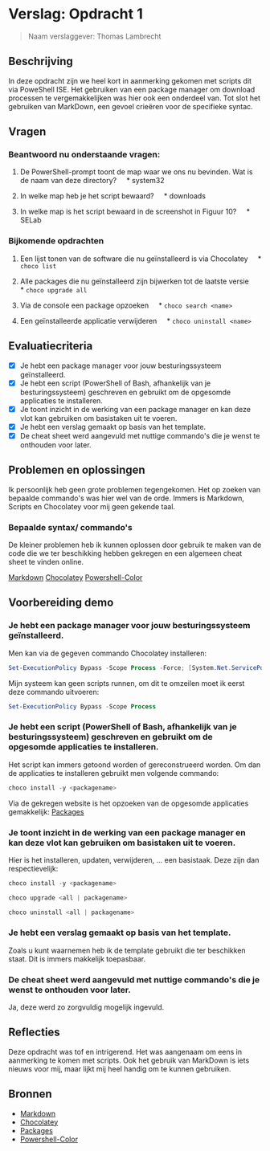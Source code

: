 # Verslag: Opdracht 1

> Naam verslaggever: Thomas Lambrecht  

## Beschrijving
In deze opdracht zijn we heel kort in aanmerking gekomen met scripts dit via PoweShell ISE. Het gebruiken van een package manager om download processen te vergemakkelijken was hier ook een onderdeel van. Tot slot het gebruiken van MarkDown, een gevoel crieëren voor de specifieke syntac.

## Vragen
### Beantwoord nu onderstaande vragen:
1. De PowerShell-prompt toont de map waar we ons nu bevinden. Wat is de naam van deze directory?
    * system32

2. In welke map heb je het script bewaard?
    * downloads
    
1. In welke map is het script bewaard in de screenshot in Figuur 10?
    * SELab
    
### Bijkomende opdrachten
1. Een lijst tonen van de software die nu geïnstalleerd is via Chocolatey
    * ```choco list```

2. Alle packages die nu geïnstalleerd zijn bijwerken tot de laatste versie
    * ```choco upgrade all```

3. Via de console een package opzoeken
    * ```choco search <name>```

4. Een geïnstalleerde applicatie verwijderen
    * ```choco uninstall <name>```
    
## Evaluatiecriteria
- [x] Je hebt een package manager voor jouw besturingssysteem geïnstalleerd.
- [x] Je hebt een script (PowerShell of Bash, afhankelijk van je besturingssysteem) geschreven en gebruikt om de opgesomde applicaties te installeren.
- [x] Je toont inzicht in de werking van een package manager en kan deze vlot kan gebruiken om basistaken uit te voeren.
- [x] Je hebt een verslag gemaakt op basis van het template.
- [x] De cheat sheet werd aangevuld met nuttige commando's die je wenst te onthouden voor later.

## Problemen en oplossingen
Ik persoonlijk heb geen grote problemen tegengekomen. Het op zoeken van bepaalde commando's was hier wel van de orde. Immers is Markdown, Scripts en Chocolatey voor mij geen gekende taal.

### Bepaalde syntax/ commando's
De kleiner problemen heb ik kunnen oplossen door gebruik te maken van de code die we ter beschikking hebben gekregen en een algemeen cheat sheet te vinden online.

[Markdown](https://github.com/adam-p/markdown-here/wiki/Markdown-Cheatsheet)
[Chocolatey](https://gist.github.com/yunga/99d04694e2466e017c5502d7c828d4f4)
[Powershell-Color](https://www.tutorialspoint.com/how-to-change-the-color-of-the-powershell-ise-editor-using-command?)

## Voorbereiding demo
### Je hebt een package manager voor jouw besturingssysteem geïnstalleerd.
Men kan via de gegeven commando Chocolatey installeren:
```PowerShell
Set-ExecutionPolicy Bypass -Scope Process -Force; [System.Net.ServicePointManager]::SecurityProtocol = [System.Net.ServicePointManager]::SecurityProtocol -bor 3072; iex ((New-Object System.Net.WebClient).DownloadString('https://community.chocolatey.org/install.ps1'))
```

Mijn systeem kan geen scripts runnen, om dit te omzeilen moet ik eerst deze commando uitvoeren:
```PowerShell
Set-ExecutionPolicy Bypass -Scope Process
```

### Je hebt een script (PowerShell of Bash, afhankelijk van je besturingssysteem) geschreven en gebruikt om de opgesomde applicaties te installeren.
Het script kan immers getoond worden of gereconstrueerd worden.
Om dan de applicaties te installeren gebruikt men volgende commando:
```PowerShell
choco install -y <packagename>
```

Via de gekregen website is het opzoeken van de opgesomde applicaties gemakkelijk: [Packages](https://community.chocolatey.org/packages/)

### Je toont inzicht in de werking van een package manager en kan deze vlot kan gebruiken om basistaken uit te voeren.
Hier is het installeren, updaten, verwijderen, ... een basistaak. Deze zijn dan respectievelijk:

```PowerShell
choco install -y <packagename>
```

```PowerShell
choco upgrade <all | packagename>
```

```PowerShell
choco uninstall <all | packagename>
```

### Je hebt een verslag gemaakt op basis van het template.
Zoals u kunt waarnemen heb ik de template gebruikt die ter beschikken staat.
Dit is immers makkelijk toepasbaar.

### De cheat sheet werd aangevuld met nuttige commando's die je wenst te onthouden voor later.
Ja, deze werd zo zorgvuldig mogelijk ingevuld.

## Reflecties
Deze opdracht was tof en intrigerend. Het was aangenaam om eens in aanmerking te komen met scripts. Ook het gebruik van MarkDown is iets nieuws voor mij, maar lijkt mij heel handig om te kunnen gebruiken.

## Bronnen
- [Markdown](https://github.com/adam-p/markdown-here/wiki/Markdown-Cheatsheet)
- [Chocolatey](https://gist.github.com/yunga/99d04694e2466e017c5502d7c828d4f4)
- [Packages](https://community.chocolatey.org/packages/)
- [Powershell-Color](https://www.tutorialspoint.com/how-to-change-the-color-of-the-powershell-ise-editor-using-command?)